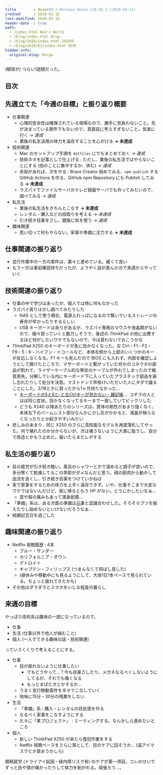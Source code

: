 ```yaml
---
title        : Neo&#39;s Release Notes v29.03.2 (2020-03-15)
created      : 2020-03-16
last-modified: 2020-03-16
header-date  : true
path:
  - /index.html Neo's World
  - /blog/index.html Blog
  - /blog/2020/index.html 2020年
  - /blog/2020/03/index.html 03月
hidden-info:
  original-blog: Murga
---
```


(眼球が) つらい1週間だった。

## 目次

## 先週立てた「今週の目標」と振り返り概要

- 仕事関連
  - 心理的安全性は確保されている現場なので、勝手に気負わないこと。先が決まっている案件でもないので、真面目に考えすぎないこと。気楽に行く *→ 達成*
  - 業後の私生活用の体力を温存することを心がける **→ 未達成**
- 技術関連
  - Mac のセットアップ手順を `dotfiles` にでもまとめておく *→ 達成*
  - 技術ネタを記事として仕上げる : ただし、業後の私生活ではやらないことにする (他のことに集中するか、休む) *→ 達成*
  - 余裕があれば、次をやる : Brave Creator 始めてみる、`npm publish` する GitHub Actions を作る、GitHub npm Repository にも Publish してみる **→ 未達成**
  - ラズパイでファイルサーバかテレビ録画サーバでも作ってみたいので、調べてみる *→ 達成*
- 私生活
  - 業後の私生活をきちんとこなす **→ 未達成**
  - レンタル・購入などの段取りを考える *→ 未達成*
  - 引き続き目薬をさし、健康に気を使う *→ 達成*
- 趣味関連
  - 思い切って何もやらない。家事や準備に注力する **→ 未達成**

## 仕事関連の振り返り

- 並行作業中の一方の案件は、粛々と進めている。緩くて良い
- もう一方は事前確認待ちだったが、ようやく話が進んだので来週からやっていく

## 技術関連の振り返り

- 仕事の中で学びはあったが、個人では特に何もなかった
- ラズパイ周りは少し調べてみたりした
  - NAS として使う場合、電源入れっぱになるので繋いでいるストレージの寿命が早かったりするらしい
  - USB キーボードは余りがあるが、ラズパイ専用のマウスや液晶類がないので、細々買っていくと数万しそうで、後述の ThinkPad の他に出費するほど何がしたいワケでもないので、今は買わないでおこうかな
- ThinkPad X250 のキーボードが急に効かなくなった。左 Ctrl・F1・F2・F9・5・6・ハイフン・イコールなど、本体左側から上部のいくつかのキーが反応しなくなる。F1 キーも死んだので BIOS にも入れず。内部を確認しようとして開けたところで、マザーボードと繋がっていた何かのコネクタの部品が割れて、ライザーケーブル的な帯状のケーブルが外れてしまったので戦意喪失。分解している内にキーボード下に入っていたプラスチック部品を戻し忘れたりして処分を決意。マストドンで声掛けいただいた人にタダで譲ることにした。2/18とかに買ったから1ヶ月持たなかった…
  - [キーボードの5と6と-と左Ctrlキーが効かない - 雑記帳](https://yoneyore.hatenablog.com/entry/2018/09/08/222037) … コチラの人とほぼ同じ症状。効かなくなってるキーまで一致していてビックリした
  - どうも X240 以降あたりのシリーズは、筐体の剛性があまり強くなく、本体左下のパームレスト部分なんかに少し圧がかかると、液晶が映らなくなったりとか起きやすいみたい
- 悲しみのあまり、同じ X250 のさらに高性能なモデルを再度落札してやった。何で壊れたのか分からないが、次は壊さないように大事に扱うし、自分で改造とかもう止めた。届いたらまたレポする

## 私生活の振り返り

- 目の疲労が引き続き酷い。風呂のシャワーとかで温めると調子が良いので、多分寒くて乾燥してるこの季節がダメなんだと思う。顔の筋肉から動かして血流を良くし、引き続き目薬をつけていかねば
- 家で家事をするための体力を上手く温存できず。いや、仕事そこまで大変なワケではないんだけど、家に帰るともう HP がない。どうにかしたいなぁ…
  - 首や肩の痛みもあって満身創痍…
- 「準備」系は、ある方面の準備は<ins datetime="2021-03-26T00:00Z">元</ins>妻と認識合わせした。そろそろブツを揃えたりし始めないといけないだろうなぁ…
- 結婚記念日を過ごした

## 趣味関連の振り返り

- Netflix 視聴履歴 : 4本
  - ブルー・サンダー
  - カリフォルニア・ダウン
  - デトロイト
  - キャプテン・フィリップス (つまんなくて飛ばし見した)
  - (昼休みや移動中にも見るようにして、大体1日1本ペースで見られている。ちょっと疲れてきたかも)
- その他はダラダラとスマホをいじる程度の暮らし

## 来週の目標

やっぱり技術系は趣味の一部になっているので、

- 仕事
- 生活 (仕事以外で他人が絡むこと)
- 個人 (一人でできる趣味の話・技術関連)

っていうくくりで考えることにする。

- 仕事
  - 目が疲れないように仕事したい
      - でもどうやって…？今も目薬さしたり、メガネなるべくしないようにしてるが、それでも痛くなる
      - もっとまばたきとかするか…
  - うまく並行稼動案件を半々でこなしていく
  - 地味に15分・30分の残業をしない
- 生活
  - 「準備」系 : 購入・レンタルの目処感を作る
  - なるべく家事をこなすようにする
  - 久々に「某プロジェクト」 : ミーティングする。なんかしら進めたいところ
- 個人
  - 新しい ThinkPad X250 が来たら復旧作業をする
  - Netflix 視聴ペースをさらに落として、目のケアに回そうか… (温アイマスクとか買おうかしら)

眼精疲労 (ドライアイ起因・緑内障リスク有) のケアが第一項目。コレのせいでずっと目や頭が痛かったりして体力を削がれる。頑張ろう…。
